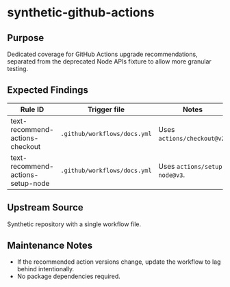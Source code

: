 # synthetic-github-actions

## Purpose

Dedicated coverage for GitHub Actions upgrade recommendations, separated from the deprecated Node APIs fixture to allow more granular testing.

## Expected Findings

| Rule ID | Trigger file | Notes |
| ------- | ------------ | ----- |
| text-recommend-actions-checkout | `.github/workflows/docs.yml` | Uses `actions/checkout@v2`. |
| text-recommend-actions-setup-node | `.github/workflows/docs.yml` | Uses `actions/setup-node@v3`. |

## Upstream Source

Synthetic repository with a single workflow file.

## Maintenance Notes

- If the recommended action versions change, update the workflow to lag behind intentionally.
- No package dependencies required.
